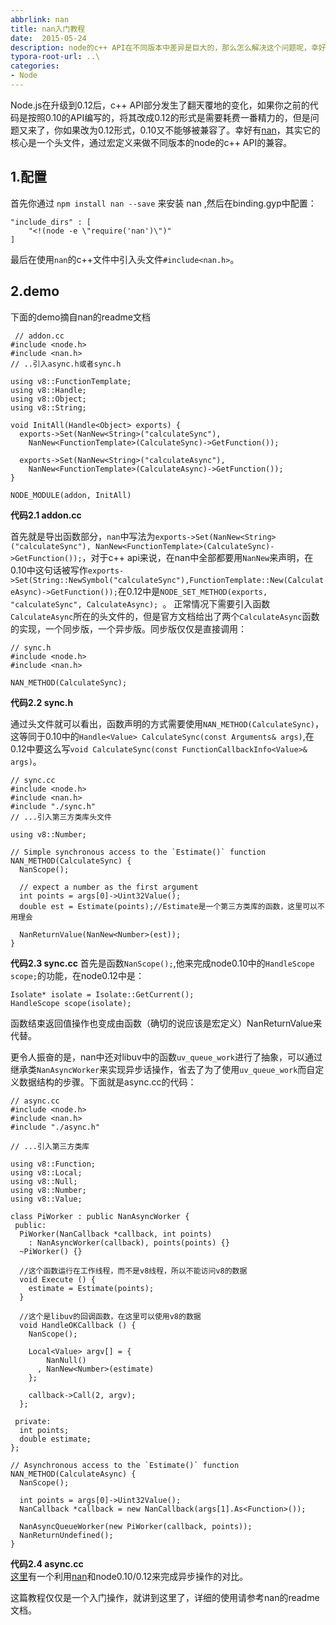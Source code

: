 ```yaml
---
abbrlink: nan
title: nan入门教程
date:  2015-05-24
description: node的c++ API在不同版本中差异是巨大的，那么怎么解决这个问题呢，幸好有nan这个模块，它通过宏定义的方式把不同版本的API统一起来，极大简化了代码编写过程。
typora-root-url: ..\
categories:
- Node
---
```

Node.js在升级到0.12后，c++ API部分发生了翻天覆地的变化，如果你之前的代码是按照0.10的API编写的，将其改成0.12的形式是需要耗费一番精力的，但是问题又来了，你如果改为0.12形式，0.10又不能够被兼容了。幸好有[nan](https://github.com/nodejs/nan "")，其实它的核心是一个头文件，通过宏定义来做不同版本的node的c++ API的兼容。

## 1.配置
首先你通过 `npm install nan --save` 来安装 nan ,然后在binding.gyp中配置：

    "include_dirs" : [
        "<!(node -e \"require('nan')\")"
    ]
 最后在使用`nan`的c++文件中引入头文件`#include<nan.h>`。

## 2.demo
 下面的demo摘自nan的readme文档

     // addon.cc
    #include <node.h>
    #include <nan.h>
    // ..引入async.h或者sync.h
    
    using v8::FunctionTemplate;
    using v8::Handle;
    using v8::Object;
    using v8::String;
    
    void InitAll(Handle<Object> exports) {
      exports->Set(NanNew<String>("calculateSync"),
        NanNew<FunctionTemplate>(CalculateSync)->GetFunction());
    
      exports->Set(NanNew<String>("calculateAsync"),
        NanNew<FunctionTemplate>(CalculateAsync)->GetFunction());
    }
    
    NODE_MODULE(addon, InitAll)   

**代码2.1 addon.cc**

首先就是导出函数部分，`nan`中写法为`exports->Set(NanNew<String>("calculateSync"),
        NanNew<FunctionTemplate>(CalculateSync)->GetFunction());`，对于c++ api来说，在nan中全部都要用`NanNew`来声明，在0.10中这句话被写作`exports->Set(String::NewSymbol("calculateSync"),FunctionTemplate::New(CalculateAsync)->GetFunction());`在0.12中是`NODE_SET_METHOD(exports, "calculateSync", CalculateAsync); `。
 正常情况下需要引入函数`CalculateAsync`所在的头文件的，但是官方文档给出了两个`CalculateAsync`函数的实现，一个同步版，一个异步版。同步版仅仅是直接调用：

    // sync.h
    #include <node.h>
    #include <nan.h>
    
    NAN_METHOD(CalculateSync);
**代码2.2 sync.h**

通过头文件就可以看出，函数声明的方式需要使用`NAN_METHOD(CalculateSync)`，这等同于0.10中的`Handle<Value> CalculateSync(const Arguments& args)`,在0.12中要这么写`void CalculateSync(const FunctionCallbackInfo<Value>& args)`。

    // sync.cc
    #include <node.h>
    #include <nan.h>
    #include "./sync.h"
    // ...引入第三方类库头文件
    
    using v8::Number;
    
    // Simple synchronous access to the `Estimate()` function
    NAN_METHOD(CalculateSync) {
      NanScope();
    
      // expect a number as the first argument
      int points = args[0]->Uint32Value();
      double est = Estimate(points);//Estimate是一个第三方类库的函数，这里可以不用理会
    
      NanReturnValue(NanNew<Number>(est));
    }
**代码2.3 sync.cc**
首先是函数`NanScope();`,他来完成node0.10中的`HandleScope scope;`的功能，在node0.12中是：

    Isolate* isolate = Isolate::GetCurrent();
    HandleScope scope(isolate);
函数结束返回值操作也变成由函数（确切的说应该是宏定义）NanReturnValue来代替。

更令人振奋的是，nan中还对libuv中的函数`uv_queue_work`进行了抽象，可以通过继承类`NanAsyncWorker`来实现异步话操作，省去了为了使用`uv_queue_work`而自定义数据结构的步骤。下面就是async.cc的代码：

    // async.cc
    #include <node.h>
    #include <nan.h>
    #include "./async.h"
    
    // ...引入第三方类库
    
    using v8::Function;
    using v8::Local;
    using v8::Null;
    using v8::Number;
    using v8::Value;
    
    class PiWorker : public NanAsyncWorker {
     public:
      PiWorker(NanCallback *callback, int points)
        : NanAsyncWorker(callback), points(points) {}
      ~PiWorker() {}
    
      //这个函数运行在工作线程，而不是v8线程，所以不能访问v8的数据
      void Execute () {
        estimate = Estimate(points);
      }
    
      //这个是libuv的回调函数，在这里可以使用v8的数据
      void HandleOKCallback () {
        NanScope();
    
        Local<Value> argv[] = {
            NanNull()
          , NanNew<Number>(estimate)
        };
    
        callback->Call(2, argv);
      };
    
     private:
      int points;
      double estimate;
    };
    
    // Asynchronous access to the `Estimate()` function
    NAN_METHOD(CalculateAsync) {
      NanScope();
    
      int points = args[0]->Uint32Value();
      NanCallback *callback = new NanCallback(args[1].As<Function>());
    
      NanAsyncQueueWorker(new PiWorker(callback, points));
      NanReturnUndefined();
    }
**代码2.4 async.cc**    
[这里](http://git.oschina.net/yunnysunny/async-tutorial-code/tree/master/addon "")有一个利用[nan](https://github.com/nodejs/nan)和node0.10/0.12来完成异步操作的对比。

这篇教程仅仅是一个入门操作，就讲到这里了，详细的使用请参考nan的readme文档。